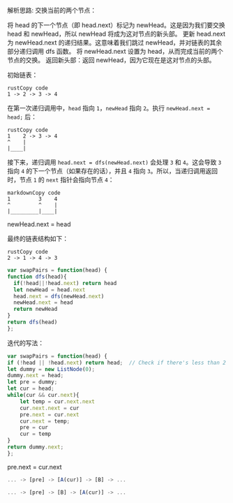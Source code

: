 解析思路:
交换当前的两个节点：

将 head 的下一个节点（即 head.next）标记为 newHead。这是因为我们要交换 head 和 newHead，所以 newHead 将成为这对节点的新头部。
更新 head.next 为 newHead.next 的递归结果。这意味着我们跳过 newHead，并对链表的其余部分递归调用 dfs 函数。
将 newHead.next 设置为 head，从而完成当前的两个节点的交换。
返回新头部：返回 newHead，因为它现在是这对节点的头部。

初始链表：

```
rustCopy code
1 -> 2 -> 3 -> 4
```

在第一次递归调用中，`head` 指向 `1`，`newHead` 指向 `2`。执行 `newHead.next = head;` 后：

```
rustCopy code
1    2 -> 3 -> 4
^    |
|____|
```

接下来，递归调用 `head.next = dfs(newHead.next)` 会处理 `3` 和 `4`。这会导致 `3` 指向 `4` 的下一个节点（如果存在的话），并且 `4` 指向 `3`。所以，当递归调用返回时，节点 `1` 的 `next` 指针会指向节点 `4`：

```
markdownCopy code
1         3    4
^         ^    |
|_________|____|
```
newHead.next = head

最终的链表结构如下：
```
rustCopy code
2 -> 1 -> 4 -> 3
```


```javaScript
var swapPairs = function(head) {
function dfs(head){
  if(!head||!head.next) return head
  let newHead = head.next
  head.next = dfs(newHead.next)
  newHead.next = head
  return newHead
}
return dfs(head)
};
```

迭代的写法：
```javaScript
var swapPairs = function(head) {
if (!head || !head.next) return head;  // Check if there's less than 2 nodes
let dummy = new ListNode(0);
dummy.next = head;
let pre = dummy;
let cur = head;
while(cur && cur.next){
    let temp = cur.next.next
    cur.next.next = cur
    pre.next = cur.next
    cur.next = temp;
    pre = cur
    cur = temp  
}
return dummy.next;
};
```
pre.next = cur.next

```javaScript
... -> [pre] -> [A(cur)] -> [B] -> ...

... -> [pre] -> [B] -> [A(cur)] -> ...
```
